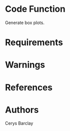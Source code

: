 # Code Function
Generate box plots.

# Requirements


# Warnings


# References

# Authors 
Cerys Barclay
